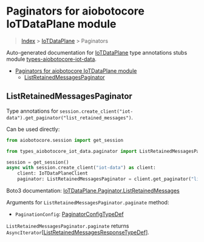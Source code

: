 <a id="paginators-for-aiobotocore-iotdataplane-module"></a>

# Paginators for aiobotocore IoTDataPlane module

> [Index](../README.md) > [IoTDataPlane](./README.md) > Paginators

Auto-generated documentation for
[IoTDataPlane](https://boto3.amazonaws.com/v1/documentation/api/latest/reference/services/iot-data.html#IoTDataPlane)
type annotations stubs module
[types-aiobotocore-iot-data](https://pypi.org/project/types-aiobotocore-iot-data/).

- [Paginators for aiobotocore IoTDataPlane module](#paginators-for-aiobotocore-iotdataplane-module)
  - [ListRetainedMessagesPaginator](#listretainedmessagespaginator)

<a id="listretainedmessagespaginator"></a>

## ListRetainedMessagesPaginator

Type annotations for
`session.create_client("iot-data").get_paginator("list_retained_messages")`.

Can be used directly:

```python
from aiobotocore.session import get_session

from types_aiobotocore_iot_data.paginator import ListRetainedMessagesPaginator

session = get_session()
async with session.create_client("iot-data") as client:
    client: IoTDataPlaneClient
    paginator: ListRetainedMessagesPaginator = client.get_paginator("list_retained_messages")
```

Boto3 documentation:
[IoTDataPlane.Paginator.ListRetainedMessages](https://boto3.amazonaws.com/v1/documentation/api/latest/reference/services/iot-data.html#IoTDataPlane.Paginator.ListRetainedMessages)

Arguments for `ListRetainedMessagesPaginator.paginate` method:

- `PaginationConfig`:
  [PaginatorConfigTypeDef](./type_defs.md#paginatorconfigtypedef)

`ListRetainedMessagesPaginator.paginate` returns
`AsyncIterator`\[[ListRetainedMessagesResponseTypeDef](./type_defs.md#listretainedmessagesresponsetypedef)\].
